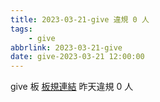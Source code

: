 ```yaml
---
title: 2023-03-21-give 違規 0 人
tags:
    - give
abbrlink: 2023-03-21-give
date: give-2023-03-21 12:00:00
---
```

give 板 [板規連結](https://www.ptt.cc/bbs/give/M.1612495900.A.C32.html)
昨天違規 0 人
